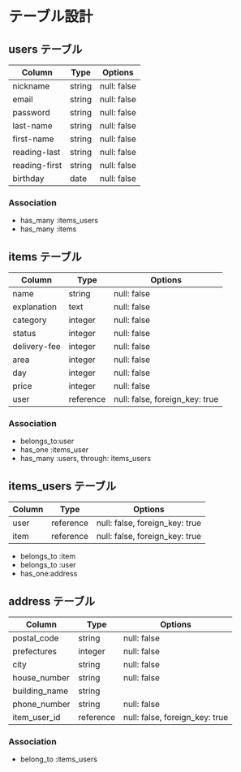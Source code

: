 # テーブル設計

## users テーブル

| Column         | Type   | Options     |
| --------       | ------ | ------------|
| nickname       | string | null: false |
| email          | string | null: false |
| password       | string | null: false |
| last-name      | string | null: false |
| first-name     | string | null: false |
| reading-last   | string | null: false |
| reading-first  | string | null: false |
| birthday       | date   | null: false |

### Association
- has_many :items_users
- has_many :items

## items テーブル

| Column       | Type      | Options                        |
| ------       | ------    | -------------------------------|
| name         | string    | null: false                    |
| explanation  | text      | null: false                    |
| category     | integer   | null: false                    |
| status       | integer   | null: false                    |
| delivery-fee | integer   | null: false                    |
| area         | integer   | null: false                    |
| day          | integer   | null: false                    |
| price        | integer   | null: false                    |
| user         | reference | null: false, foreign_key: true |
### Association
- belongs_to:user
- has_one :items_user
- has_many :users, through: items_users

## items_users テーブル
| Column | Type       | Options                        |
| ------ | ---------- | ------------------------------ |
| user   | reference  | null: false, foreign_key: true |
| item   | reference  | null: false, foreign_key: true |

- belongs_to :item
- belongs_to :user
- has_one:address



## address テーブル

| Column        | Type      | Options                          |
| ------------- | --------- | ---------------------------------|
| postal_code   | string    | null: false                      |
| prefectures   | integer   | null: false                      |
| city          | string    | null: false                      |
| house_number  | string    | null: false                      |
| building_name | string    |                                  |
| phone_number  | string    | null: false                      |
| item_user_id  | reference | null: false, foreign_key: true   |

### Association

- belong_to :items_users

